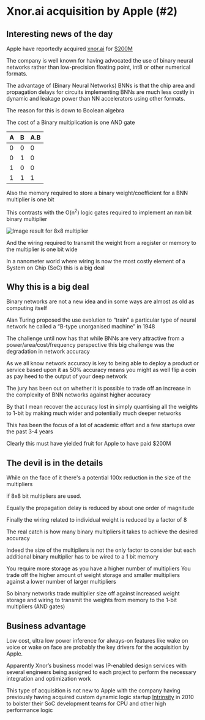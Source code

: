 ﻿# Xnor.ai acquisition by Apple (\#2)

## Interesting news of the day

Apple have reportedly acquired [xnor.ai](https://xnor.ai) for [$200M](https://techcrunch.com/2020/01/15/apple-buys-edge-based-ai-startup-xnor-ai-for-a-reported-200m/)

The company is well known for having advocated the use of binary neural networks rather than low-precision floating point, int8 or other numerical formats.

The advantage of (Binary Neural Networks) BNNs is that the chip area and propagation delays for circuits implementing BNNs are much less costly in dynamic and leakage power than NN accelerators using other formats.

The reason for this is down to Boolean algebra

The cost of a Binary multiplication is one AND gate

| A | B | A.B |
| - | - | --- |
| 0 | 0 | 0   |
| 0 | 1 | 0   |
| 1 | 0 | 0   |
| 1 | 1 | 1   |

Also the memory required to store a binary weight/coefficient for a BNN multiplier is one bit

This contrasts with the O(n<sup>2</sup>) logic gates required to implement an nxn bit binary multiplier

![Image result for 8x8 multiplier](/images/name/image1.jpeg)

And the wiring required to transmit the weight from a register or memory to the multiplier is one bit wide

In a nanometer world where wiring is now the most costly element of a System on Chip (SoC) this is a big deal

## Why this is a big deal

Binary networks are not a new idea and in some ways are almost as old as computing itself

Alan Turing proposed the use evolution to “train” a particular type of neural network he called a “B-type unorganised machine” in 1948

The challenge until now has that while BNNs are very attractive from a power/area/cost/frequency perspective this big challenge was the degradation in network accuracy

As we all know network accuracy is key to being able to deploy a product or service based upon it as 50% accuracy means you might as well flip a coin as pay heed to the output of your deep network

The jury has been out on whether it is possible to trade off an increase in the complexity of BNN networks against higher accuracy

By that I mean recover the accuracy lost in simply quantising all the weights to 1-bit by making much wider and potentially much deeper networks

This has been the focus of a lot of academic effort and a few startups over the past 3-4 years

Clearly this must have yielded fruit for Apple to have paid $200M

## 

## The devil is in the details

While on the face of it there's a potential 100x reduction in the size of the multipliers

if 8x8 bit multipliers are used.

Equally the propagation delay is reduced by about one order of magnitude

Finally the wiring related to individual weight is reduced by a factor of 8

The real catch is how many binary multipliers it takes to achieve the desired accuracy

Indeed the size of the multipliers is not the only factor to consider but each additional binary multiplier has to be wired to a 1 bit memory

You require more storage as you have a higher number of multipliers You trade off the higher amount of weight storage and smaller multipliers against a lower number of larger multipliers

So binary networks trade multiplier size off against increased weight storage and wiring to transmit the weights from memory to the 1-bit multipliers (AND gates)

## Business advantage

Low cost, ultra low power inference for always-on features like wake on voice or wake on face are probably the key drivers for the acquisition by Apple.

Apparently Xnor’s business model was IP-enabled design services with several engineers being assigned to each project to perform the necessary integration and optimization work

This type of acquisition is not new to Apple with the company having previously having acquired custom dynamic logic startup [Intrinsity](https://www.anandtech.com/show/3665/apples-intrinsity-acquisition-winners-and-losers) in 2010 to bolster their SoC development teams for CPU and other high performance logic
